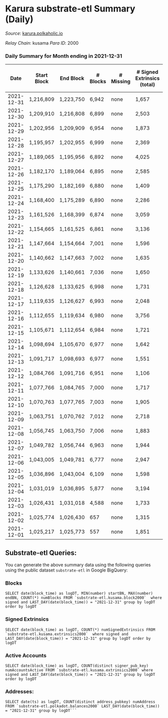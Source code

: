 # Karura substrate-etl Summary (Daily)

_Source_: [karura.polkaholic.io](https://karura.polkaholic.io)

*Relay Chain*: kusama
*Para ID*: 2000



### Daily Summary for Month ending in 2021-12-31


| Date | Start Block | End Block | # Blocks | # Missing | # Signed Extrinsics (total) | # Active Accounts | # Addresses with Balances | # Events | # Transfers | # XCM Transfers In | # XCM Transfers Out |
| ---- | ----------- | --------- | -------- | --------- | --------------------------- | ----------------- | ------------------------- | -------- | ----------- | ------------------ | ------------------- |
| 2021-12-31 | 1,216,809 | 1,223,750 | 6,942 | none | 1,657 | 256 | 69,235 | 79,502 | 11,322 ($4,614,350) | 86 ($387,264) | 118 ($2,617,294) |
| 2021-12-30 | 1,209,910 | 1,216,808 | 6,899 | none | 2,503 | 288 | 69,220 | 84,008 | 11,575 ($2,122,989) | 103 ($311,289) | 109 ($216,778) |
| 2021-12-29 | 1,202,956 | 1,209,909 | 6,954 | none | 1,873 | 290 | 69,204 | 81,040 | 11,673 ($3,755,820) | 96 ($265,776) | 112 ($529,633) |
| 2021-12-28 | 1,195,957 | 1,202,955 | 6,999 | none | 2,369 | 328 | 69,183 | 86,315 | 12,490 ($4,085,046) | 224 ($849,465) | 232 ($688,406) |
| 2021-12-27 | 1,189,065 | 1,195,956 | 6,892 | none | 4,025 | 546 | 69,134 | 98,223 | 14,760 ($6,282,453) | 143 ($347,452) | 203 ($652,696) |
| 2021-12-26 | 1,182,170 | 1,189,064 | 6,895 | none | 2,585 | 385 | 68,978 | 86,472 | 12,606 ($3,173,780) | 94 ($185,159) | 99 ($391,929) |
| 2021-12-25 | 1,175,290 | 1,182,169 | 6,880 | none | 1,409 | 268 | 68,878 | 76,693 | 10,928 ($1,082,761) | 35 ($44,456.94) | 83 ($161,113) |
| 2021-12-24 | 1,168,400 | 1,175,289 | 6,890 | none | 2,286 | 386 | 68,861 | 83,840 | 12,254 ($1,769,141) | 111 ($232,264) | 115 ($295,940) |
| 2021-12-23 | 1,161,526 | 1,168,399 | 6,874 | none | 3,059 | 515 | 68,822 | 90,670 | 13,517 ($3,981,477) | 179 ($302,567) | 160 ($386,811) |
| 2021-12-22 | 1,154,665 | 1,161,525 | 6,861 | none | 3,136 | 499 | 68,732 | 92,162 | 14,000 ($4,959,860) | 185 ($409,010) | 116 ($208,297) |
| 2021-12-21 | 1,147,664 | 1,154,664 | 7,001 | none | 1,596 | 221 | 68,614 | 79,731 | 11,464 ($2,936,520) | 79 ($834,649) | 89 ($163,634) |
| 2021-12-20 | 1,140,662 | 1,147,663 | 7,002 | none | 1,635 | 279 | 68,603 | 79,817 | 11,385 ($3,928,012) | 72 ($386,186) | 69 ($744,287) |
| 2021-12-19 | 1,133,626 | 1,140,661 | 7,036 | none | 1,650 | 249 | 68,591 | 79,795 | 11,196 ($1,372,061) | 63 ($121,531) | 89 ($114,705) |
| 2021-12-18 | 1,126,628 | 1,133,625 | 6,998 | none | 1,731 | 295 | 68,574 | 80,907 | 11,501 ($2,196,722) | 100 ($301,932) | 123 ($507,157) |
| 2021-12-17 | 1,119,635 | 1,126,627 | 6,993 | none | 2,048 | 348 | 68,548 | 83,255 | 11,976 ($3,890,988) | 72 ($457,151) | 155 ($661,908) |
| 2021-12-16 | 1,112,655 | 1,119,634 | 6,980 | none | 3,756 | 505 | 68,530 | 94,263 | 13,518 ($48,347,930) | 173 ($627,519) | 213 ($692,160) |
| 2021-12-15 | 1,105,671 | 1,112,654 | 6,984 | none | 1,721 | 260 | 68,501 | 67,793 | 8,771 ($4,584,408) | 121 ($447,583) | 118 ($332,781) |
| 2021-12-14 | 1,098,694 | 1,105,670 | 6,977 | none | 1,642 | 248 | 68,470 | 66,627 | 8,597 ($4,468,993) | 70 ($121,041) | 97 ($535,965) |
| 2021-12-13 | 1,091,717 | 1,098,693 | 6,977 | none | 1,551 | 270 | 68,451 | 66,255 | 8,420 ($2,510,589) | 76 ($202,852) | 96 ($233,559) |
| 2021-12-12 | 1,084,766 | 1,091,716 | 6,951 | none | 1,106 | 238 | 68,436 | 63,066 | 7,985 ($2,058,961) | 74 ($236,236) | 48 ($165,842) |
| 2021-12-11 | 1,077,766 | 1,084,765 | 7,000 | none | 1,717 | 235 | 68,422 | 68,602 | 9,077 ($6,366,516) | 129 ($589,092) | 163 ($583,136) |
| 2021-12-10 | 1,070,763 | 1,077,765 | 7,003 | none | 1,905 | 304 | 68,404 | 69,410 | 9,252 ($3,834,337) | 70 ($718,377) | 164 ($604,826) |
| 2021-12-09 | 1,063,751 | 1,070,762 | 7,012 | none | 2,718 | 341 | 68,417 | 76,070 | 10,789 ($2,888,483) | 155 ($806,082) | 97 ($336,008) |
| 2021-12-08 | 1,056,745 | 1,063,750 | 7,006 | none | 1,883 | 277 | 68,374 | 69,504 | 9,362 ($3,797,740) | 85 ($312,817) | 128 ($552,087) |
| 2021-12-07 | 1,049,782 | 1,056,744 | 6,963 | none | 1,944 | 274 | 68,355 | 69,767 | 9,304 ($3,897,714) | 116 ($714,043) | 138 ($849,628) |
| 2021-12-06 | 1,043,005 | 1,049,781 | 6,777 | none | 2,947 | 358 | 68,341 | 76,431 | 10,696 ($8,950,176) | 202 ($898,034) | 180 ($2,437,300) |
| 2021-12-05 | 1,036,896 | 1,043,004 | 6,109 | none | 1,598 | 274 | 68,304 | 60,171 | 7,873 ($5,278,402) | 75 ($545,851) | 113 ($393,652) |
| 2021-12-04 | 1,031,019 | 1,036,895 | 5,877 | none | 3,194 | 407 | 68,288 | 71,616 | 10,259 ($12,706,538) | 238 ($1,321,432) | 184 ($1,132,450) |
| 2021-12-03 | 1,026,431 | 1,031,018 | 4,588 | none | 1,733 | 383 | 68,270 | 49,050 | 6,415 ($12,734,854) | 91 ($816,465) | 147 ($4,162,992) |
| 2021-12-02 | 1,025,774 | 1,026,430 | 657 | none | 1,315 | 287 | 68,311 | 14,113 | 1,914 ($3,479,444) | 80 ($159,305) | 90 ($1,542,762) |
| 2021-12-01 | 1,025,217 | 1,025,773 | 557 | none | 1,851 | 397 | 68,287 | 17,022 | 2,318 ($21,258,793) | 114 ($1,795,195) | 141 ($1,233,361) |

## Substrate-etl Queries:
You can generate the above summary data using the following queries using the public dataset `substrate-etl` in Google BigQuery:


### Blocks
```
SELECT date(block_time) as logDT, MIN(number) startBN, MAX(number) endBN, COUNT(*) numBlocks FROM `substrate-etl.kusama.block2000`  where signed and LAST_DAY(date(block_time)) = "2021-12-31" group by logDT order by logDT
```


### Signed Extrinsics
```
SELECT date(block_time) as logDT, COUNT(*) numSignedExtrinsics FROM `substrate-etl.kusama.extrinsics2000`  where signed and LAST_DAY(date(block_time)) = "2021-12-31" group by logDT order by logDT
```


### Active Accounts
```
SELECT date(block_time) as logDT, COUNT(distinct signer_pub_key) numAccountsActive FROM `substrate-etl.kusama.extrinsics2000` where signed and LAST_DAY(date(block_time)) = "2021-12-31" group by logDT order by logDT
```


### Addresses:
```
SELECT date(ts) as logDT, COUNT(distinct address_pubkey) numAddress FROM `substrate-etl.polkadot.balances2000` LAST_DAY(date(block_time)) = "2021-12-31" group by logDT```

